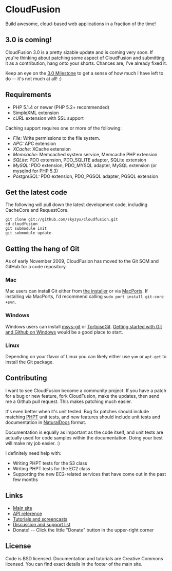 # CloudFusion

Build awesome, cloud-based web applications in a fraction of the time!

## 3.0 is coming!

CloudFusion 3.0 is a pretty sizable update and is coming very soon. If you're thinking about patching some aspect of CloudFusion and submitting it as a contribution, hang onto your shorts. Chances are, I've already fixed it.

Keep an eye on the [3.0 Milestone](http://code.google.com/p/tarzan-aws/issues/list?q=label:Milestone-3.0) to get a sense of how much I have left to do -- it's not much at all! :)

## Requirements

* PHP 5.1.4 or newer (PHP 5.2+ recommended)
* SimpleXML extension
* cURL extension with SSL support

Caching support requires one or more of the following:

* *File:* Write permissions to the file system.
* *APC:* APC extension
* *XCache:* XCache extension
* *Memcache:* Memcached system service, Memcache PHP extension
* *SQLite:* PDO extension, PDO_SQLITE adapter, SQLite extension
* *MySQL:* PDO extension, PDO_MYSQL adapter, MySQL extension (or mysqlnd for PHP 5.3)
* *PostgreSQL:* PDO extension, PDO_PGSQL adapter, PGSQL extension

## Get the latest code

The following will pull down the latest development code, including CacheCore and RequestCore.

<pre><code>git clone git://github.com/skyzyx/cloudfusion.git
cd cloudfusion
git submodule init
git submodule update
</code></pre>

## Getting the hang of Git

As of early November 2009, CloudFusion has moved to the Git SCM and GitHub for a code repository.

### Mac

Mac users can install Git either from [the installer](http://code.google.com/p/git-osx-installer/downloads/list?can=3) or via [MacPorts](http://macports.org). If installing via MacPorts, I'd recommend calling `sudo port install git-core +svn`.

### Windows

Windows users can install [msys-git](http://code.google.com/p/msysgit/) or [TortoiseGit](http://code.google.com/p/tortoisegit/). [Getting started with Git and Github on Windows](http://kylecordes.com/2008/04/30/git-windows-go/) would be a good place to start.

### Linux

Depending on your flavor of Linux you can likely either use `yum` or `apt-get` to install the Git package.

## Contributing

I want to see CloudFusion become a community project. If you have a patch for a bug or new feature, fork CloudFusion, make the updates, then send me a Github pull request. This makes patching much easier.

It's even better when it's unit tested. Bug fix patches should include matching [PHPT](http://qa.php.net/write-test.php) unit tests, and new features should include unit tests and documentation in [NaturalDocs](http://naturaldocs.org) format.

Documentation is equally as important as the code itself, and unit tests are actually used for code samples within the documentation. Doing your best will make my job easier. :)

I definitely need help with:

* Writing PHPT tests for the S3 class
* Writing PHPT tests for the EC2 class
* Supporting the new EC2-related services that have come out in the past few months

## Links

* [Main site](http://getcloudfusion.com)
* [API reference](http://getcloudfusion.com/docs/latest)
* [Tutorials and screencasts](http://getcloudfusion.com/docs)
* [Discussion and support list](http://getcloudfusion.com/discussion)
* Donate! -- Click the little "Donate" button in the upper-right corner

## License

Code is BSD licensed. Documentation and tutorials are Creative Commons licensed. You can find exact details in the footer of the main site.
